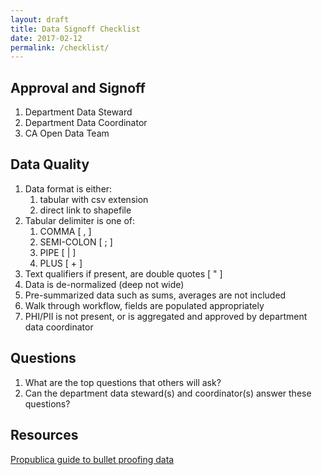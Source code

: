 ```yaml
---
layout: draft
title: Data Signoff Checklist
date: 2017-02-12
permalink: /checklist/
---
```


## Approval and Signoff
1. Department Data Steward
2. Department Data Coordinator
3. CA Open Data Team

## Data Quality
1. Data format is either:
    1. tabular with csv extension
    1. direct link to shapefile
1. Tabular delimiter is one of:
    1. COMMA [ , ]
    1. SEMI-COLON [ ; ]
    1. PIPE [ \| ]
    1. PLUS [ + ]
1. Text qualifiers if present, are double quotes [ " ]
1. Data is de-normalized (deep not wide)
2. Pre-summarized data such as sums, averages are not included
2. Walk through workflow, fields are populated appropriately
3. PHI/PII is not present, or is aggregated and approved by department data coordinator

## Questions
1. What are the top questions that others will ask?
2. Can the department data steward(s) and coordinator(s) answer these questions?

## Resources
[Propublica guide to bullet proofing data](https://github.com/propublica/guides/blob/master/data-bulletproofing.md)